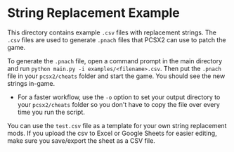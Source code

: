 # String Replacement Example

This directory contains example `.csv` files with replacement strings. The `.csv` files are used to generate `.pnach` files that PCSX2 can use to patch the game.

To generate the `.pnach` file, open a command prompt in the main directory and run `python main.py -i examples/<filename>.csv`. Then put the `.pnach` file in your `pcsx2/cheats` folder and start the game. You should see the new strings in-game.
* For a faster workflow, use the `-o` option to set your output directory to your `pcsx2/cheats` folder so you don't have to copy the file over every time you run the script.

You can use the `test.csv` file as a template for your own string replacement mods. If you upload the csv to Excel or Google Sheets for easier editing, make sure you save/export the sheet as a CSV file.
